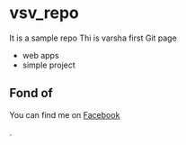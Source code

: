 # vsv_repo
It is a sample repo
Thi is varsha 
first Git page

* web apps
* simple project

<!--background:#ffc327 -->
<!--colour:44647b -->
## Fond of


You can find me on [Facebook](https://www.facebook.com/cherry.varsha)

.
